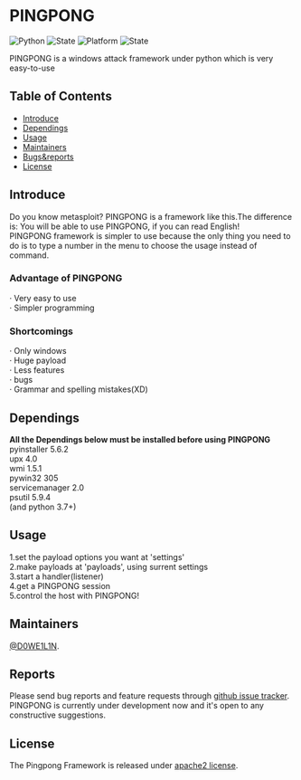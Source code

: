 
# PINGPONG
<img src="https://img.shields.io/badge/Python-3.7-green" alt="Python" />  <img src="https://img.shields.io/badge/State-developing-blue" alt="State" />  <img src="https://img.shields.io/badge/Platform-Windows-orange" alt="Platform" />  <img src="https://img.shields.io/badge/License-Apache2.0-red" alt="State" />

 PINGPONG is a windows attack framework under python which is very easy-to-use

## Table of Contents

- [Introduce](#introduce)
- [Dependings](#dependings)
- [Usage](#usage)
- [Maintainers](#maintainers)
- [Bugs&reports](#reports)
- [License](#license)

## Introduce

Do you know metasploit? PINGPONG is a framework like this.The difference is: You will be able to use PINGPONG, if you can read English!  
PINGPONG framework is simpler to use because the only thing you need to do is to type a number in the menu to choose the usage instead of command.  
### Advantage of PINGPONG  
· Very easy to use  
· Simpler programming  
### Shortcomings  
· Only windows  
· Huge payload  
· Less features  
· bugs  
· Grammar and spelling mistakes(XD)  
## Dependings
  __All the Dependings below must be installed before using PINGPONG__  
    pyinstaller 5.6.2  
    upx 4.0  
    wmi 1.5.1  
    pywin32 305  
    servicemanager 2.0  
    psutil 5.9.4  
    (and python 3.7+)  

## Usage  
   1.set the payload options you want at 'settings'  
   2.make payloads at 'payloads', using surrent settings  
   3.start a handler(listener)  
   4.get a PINGPONG session  
   5.control the host with PINGPONG!  
     
   
## Maintainers
[@D0WE1L1N](https://github.com/Duweilin).

## Reports

Please send bug reports and feature requests through [github issue tracker](https://github.com/DWL-stu/PINGPONG/issues). PINGPONG is currently under development now and it's open to any constructive suggestions.

 
## License
The Pingpong Framework is released under [apache2 license](https://github.com/DWL-stu/PINGPONG/License).
